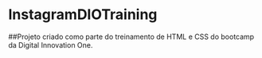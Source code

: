 # InstagramDIOTraining

##Projeto criado como parte do treinamento de HTML e CSS do bootcamp da Digital Innovation One.
